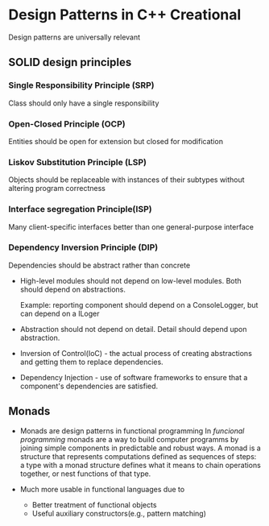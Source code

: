 # Design Patterns in C++ Creational

  Design patterns are universally relevant

## SOLID design principles

### Single Responsibility Principle (SRP)

  Class should only have a single responsibility

### Open-Closed Principle (OCP)

  Entities should be open for extension but closed for modification

### Liskov Substitution Principle (LSP)

  Objects should be replaceable with instances of their subtypes without altering
  program correctness

### Interface segregation Principle(ISP)

  Many client-specific interfaces better than one general-purpose interface

### Dependency Inversion Principle (DIP)

 Dependencies should be abstract rather than concrete

 * High-level modules should not depend on low-level modules. Both should depend
 on abstractions.

   Example: reporting component should depend on a ConsoleLogger, but can depend on a ILoger

* Abstraction should not depend on detail. Detail should depend upon abstraction.

* Inversion of Control(IoC) - the actual process of creating abstractions and
getting them to replace dependencies.

* Dependency Injection - use of software frameworks to ensure that a component's
dependencies are satisfied.

## Monads
* Monads are design patterns in functional programming
  In *funcional programming* monads are a way to build computer programms by joining simple components
  in predictable and robust ways.
  A monad is a structure that represents computations defined as sequences of steps: a type with a monad structure defines what it means to chain operations together, or nest functions of that type.


* Much more usable in functional languages due to
  - Better treatment of functional objects
  - Useful auxiliary constructors(e.g., pattern matching)
